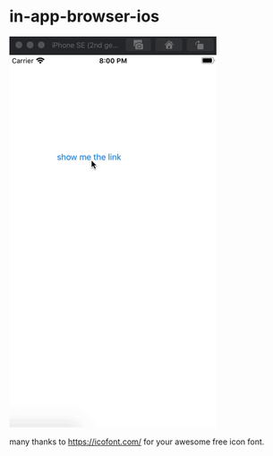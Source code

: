 # in-app-browser-ios

![](review.gif)

many thanks to https://icofont.com/ for your awesome free icon font.
